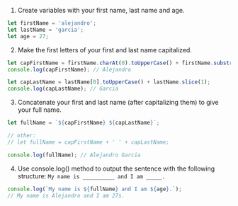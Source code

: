 1. Create variables with your first name, last name and age.

```javascript
let firstName = 'alejandro';
let lastName = 'garcia';
let age = 27;
```

2. Make the first letters of your first and last name capitalized.

```javascript
let capFirstName = firstName.charAt(0).toUpperCase() + firstName.substring(1);
console.log(capFirstName); // Alejandro

let capLastName = lastName[0].toUpperCase() + lastName.slice(1);
console.log(capLastName); // Garcia
```

3. Concatenate your first and last name (after capitalizing them) to give your full name.

```javascript
let fullName = `${capFirstName} ${capLastName}`;

// other:
// let fullName = capFirstName + ' ' + capLastName;

console.log(fullName); // Alejandro Garcia
```

4. Use console.log() method to output the sentence with the following structure: `My name is __________ and I am _____.`

```javascript
console.log(`My name is ${fullName} and I am ${age}.`);
// My name is Alejandro and I am 27s.
```
